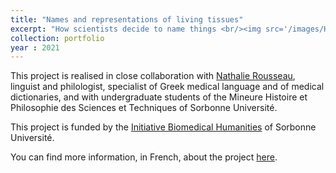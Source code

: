 ```yaml
---
title: "Names and representations of living tissues"
excerpt: "How scientists decide to name things <br/><img src='/images/Henle.png'>"
collection: portfolio
year : 2021
---
```

This project is realised in close collaboration with [Nathalie Rousseau](https://www.iufrance.fr/les-membres-de-liuf/membre/2053-nathalie-rousseau.html), linguist and philologist, specialist of Greek medical language and of medical dictionaries, and with undergraduate students of the Mineure Histoire et Philosophie des Sciences et Techniques of Sorbonne Université. 

This project is funded by the [Initiative Biomedical Humanities](https://humanites-biomedicales.sorbonne-universite.fr/) of Sorbonne Université. 

You can find more information, in French, about the project [here](https://humanites-biomedicales.sorbonne-universite.fr/la-recherche/noms-et-representations-des-tissus-biologiques).



